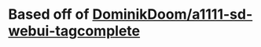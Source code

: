 # Based off of [DominikDoom/a1111-sd-webui-tagcomplete](https://github.com/DominikDoom/a1111-sd-webui-tagcomplete)
